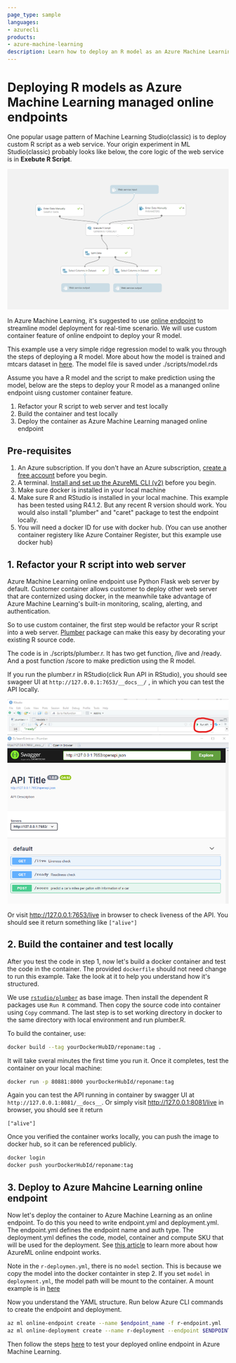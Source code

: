 ```yaml
---
page_type: sample
languages:
- azurecli
products:
- azure-machine-learning
description: Learn how to deploy an R model as an Azure Machine Learning managed online endpoint
---
```


# Deploying R models as Azure Machine Learning managed online endpoints

One popular usage pattern of Machine Learning Studio(classic) is to deploy custom R script as a web service. Your origin experiment in ML Studio(classic) probably looks like below, the core logic of the web service is in **Exebute R Script**. 

![r-webservice](./media/sample-exp.png)

In Azure Machine Learning, it's suggested to use [online endpoint](https://docs.microsoft.com/en-us/azure/machine-learning/concept-endpoints) to streamline model deployment for real-time scenario. We will use custom container feature of online endpoint to deploy your R model. 

This example use a very simple ridge regression model to walk you through the steps of deploying a R model. More about how the model is trained and mtcars dataset in [here](https://towardsdatascience.com/create-predictive-models-in-r-with-caret-12baf9941236). The model file is saved under ./scripts/model.rds 


Assume you have a R model and the script to make prediction using the model, below are the steps to deploy your R model as a mananged online endpoint uisng customer container feature.

1. Refactor your R script to web server and test locally
2. Build the container and test locally
3. Deploy the container as Azure Machine Learning managed online endpoint





## Pre-requisites
1. An Azure subscription. If you don't have an Azure subscription, [create a free account](https://aka.ms/AMLFree) before you begin.
2. A terminal. [Install and set up the AzureML CLI (v2)](https://docs.microsoft.com/azure/machine-learning/how-to-configure-cli) before you begin.
3. Make sure docker is installed in your local machine
1. Make sure R and RStudio is installed in your local machine. This example has been tested using R4.1.2. But any recent R version should work. You would also install "plumber" and "caret" package to test the endpoint locally.
1. You will need a docker ID for use with docker hub. (You can use another container registery like Azure Container Register, but this example use docker hub)

## 1. Refactor your R script into web server

Azure Machine Learning online endpoint use Python Flask web server by default. Customer container allows customer to deploy other web server that are conternized using docker, in the meanwhile take advantage of Azure Machine Learning's built-in monitoring, scaling, alerting, and authentication. 

So to use custom container, the first step would be refactor your R script into a web server. [Plumber](https://www.rplumber.io/) package can make this easy by decorating your existing R source code. 

The code is in ./scripts/plumber.r. It has two get function, /live and /ready. And a post function /score to make prediction using the R model. 



If you run the plumber.r in RStudio(click Run API in RStudio), you should see swageer UI at `http://127.0.0.1:7653/__docs__/` , in which you can test the API locally.

![run API](./media/runapi.png)
![swagger ui](./media/swaggerui.png)

Or visit http://127.0.0.1:7653/live in browser to check liveness of the API. You should see it return something like `["alive"]`

## 2. Build the container and test locally

After you test the code in step 1, now let's build a docker container and test the code in the container.  The provided `dockerfile` should not need change to run this example. Take the look at it to help you understand how it's structured. 

We use [`rstudio/plumber`](https://hub.docker.com/r/rstudio/plumber/tags) as base image. Then install the dependent R packages use `Run R` command. Then copy the source code into container using `Copy` command. The last step is to set working directory in docker to the same directory with local environment and run plumber.R. 


To build the container, use:

```bash
docker build --tag yourDockerHubID/reponame:tag .
```

It will take sveral minutes the first time you run it. Once it completes, test the container on your local machine:

```bash
docker run -p 80881:8000 yourDockerHubId/reponame:tag
```

Again you can test the API running in container by swagger UI at `http://127.0.0.1:8081/__docs__`. Or simply visit http://127.0.0.1:8081/live in browser, you should see it return  
```
["alive"]
```


Once you verified the container works locally, you can push the image to docker hub, so it can be referenced publicly. 

```bash
docker login
docker push yourDockerHubId/reponame:tag
```



## 3. Deploy to Azure Mahcine Learning online endpoint

Now let's deploy the container to Azure Machine Learning as an online endpoint. To do this you need to write endpoint.yml and deployment.yml. The endpoint.yml defines the endpoint name and auth type. The deployment.yml defines the code, model, container and compute SKU that will be used for the deployment. See [this article](https://docs.microsoft.com/en-us/azure/machine-learning/how-to-deploy-managed-online-endpoints) to learn more about how AzureML online endpoint works. 

Note in the `r-deploymen.yml`, there is no `model` section. This is because we copy the model into the docker containter in step 2. If you set `model` in `deployment.yml`, the model path will be mount to the container. A mount example is in [here](https://docs.microsoft.com/en-us/azure/machine-learning/how-to-deploy-custom-container#create-a-yaml-file-for-your-endpoint-and-deployment)


Now you understand the YAML structure. Run below Azure CLI commands to create the endpoint and deployment.
```bash
az ml online-endpoint create --name $endpoint_name -f r-endpoint.yml
az ml online-deployment create --name r-deployment --endpoint $ENDPOINT_NAME -f r-deployment.yml --all-traffic
```

Then follow the steps [here](https://docs.microsoft.com/en-us/azure/machine-learning/how-to-deploy-managed-online-endpoints#invoke-the-endpoint-to-score-data-by-using-your-model) to test your deployed online endpoint in Azure Machine Learning.

